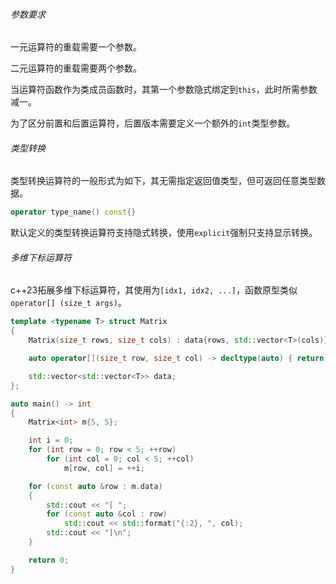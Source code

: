 ###### 参数要求

一元运算符的重载需要一个参数。

二元运算符的重载需要两个参数。

当运算符函数作为类成员函数时，其第一个参数隐式绑定到`this`，此时所需参数减一。

为了区分前置和后置运算符，后置版本需要定义一个额外的`int`类型参数。

###### 类型转换

类型转换运算符的一般形式为如下，其无需指定返回值类型，但可返回任意类型数据。

```cpp
operator type_name() const{}
```

默认定义的类型转换运算符支持隐式转换，使用`explicit`强制只支持显示转换。

###### 多维下标运算符

c++23拓展多维下标运算符，其使用为`[idx1, idx2, ...]`，函数原型类似`operator[] (size_t args)`。

```cpp
template <typename T> struct Matrix
{
    Matrix(size_t rows, size_t cols) : data{rows, std::vector<T>(cols)} { }

    auto operator[](size_t row, size_t col) -> decltype(auto) { return data[row][col]; }

    std::vector<std::vector<T>> data;
};

auto main() -> int
{
    Matrix<int> m{5, 5};

    int i = 0;
    for (int row = 0; row < 5; ++row)
        for (int col = 0; col < 5; ++col)
            m[row, col] = ++i;

    for (const auto &row : m.data)
    {
        std::cout << "[ ";
        for (const auto &col : row)
            std::cout << std::format("{:2}, ", col);
        std::cout << "]\n";
    }

    return 0;
}
```

